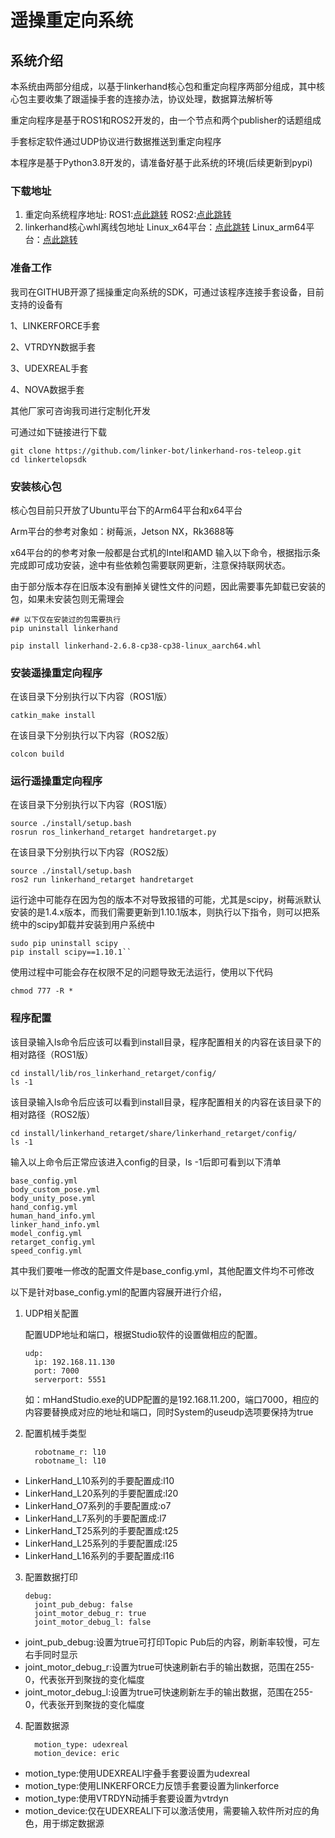 ﻿# 遥操重定向系统

## 系统介绍

本系统由两部分组成，以基于linkerhand核心包和重定向程序两部分组成，其中核心包主要收集了跟遥操手套的连接办法，协议处理，数据算法解析等

重定向程序是基于ROS1和ROS2开发的，由一个节点和两个publisher的话题组成

手套标定软件通过UDP协议进行数据推送到重定向程序

本程序是基于Python3.8开发的，请准备好基于此系统的环境(后续更新到pypi)

### 下载地址

1. 重定向系统程序地址:
   ROS1:[点此跳转](https://github.com/linkerbotai/linker_telop_sdk/tree/main/linkertelopsdk/ros1/install)
   ROS2:[点此跳转](https://github.com/linkerbotai/linker_telop_sdk/tree/main/linkertelopsdk/ros2/install)
2. linkerhand核心whl离线包地址
   Linux_x64平台：[点此跳转](https://github.com/linkerbotai/linker_telop_sdk/blob/main/linkertelopsdk/whl/linkerhand-2.6.3-cp38-cp38-linux_x86_64.whl)
   Linux_arm64平台：[点此跳转](https://github.com/linkerbotai/linker_telop_sdk/blob/main/linkertelopsdk/whl/linkerhand-2.6.3-cp38-cp38-linux_aarch64.whl)

### 准备工作

我司在GITHUB开源了摇操重定向系统的SDK，可通过该程序连接手套设备，目前支持的设备有

1、LINKERFORCE手套

2、VTRDYN数据手套

3、UDEXREAL手套

4、NOVA数据手套

其他厂家可咨询我司进行定制化开发

可通过如下链接进行下载

```
git clone https://github.com/linker-bot/linkerhand-ros-teleop.git
cd linkertelopsdk
```

### 安装核心包

核心包目前只开放了Ubuntu平台下的Arm64平台和x64平台

Arm平台的参考对象如：树莓派，Jetson NX，Rk3688等

x64平台的的参考对象一般都是台式机的Intel和AMD
输入以下命令，根据指示条完成即可成功安装，途中有些依赖包需要联网更新，注意保持联网状态。

由于部分版本存在旧版本没有删掉关键性文件的问题，因此需要事先卸载已安装的包，如果未安装包则无需理会

```
## 以下仅在安装过的包需要执行
pip uninstall linkerhand
```

```
pip install linkerhand-2.6.8-cp38-cp38-linux_aarch64.whl
```

### 安装遥操重定向程序

在该目录下分别执行以下内容（ROS1版）

```
catkin_make install
```

在该目录下分别执行以下内容（ROS2版）

```
colcon build
```

### 运行遥操重定向程序

在该目录下分别执行以下内容（ROS1版）

```
source ./install/setup.bash 
rosrun ros_linkerhand_retarget handretarget.py
```

在该目录下分别执行以下内容（ROS2版）

```
source ./install/setup.bash
ros2 run linkerhand_retarget handretarget 
```

运行途中可能存在因为包的版本不对导致报错的可能，尤其是scipy，树莓派默认安装的是1.4.x版本，而我们需要更新到1.10.1版本，则执行以下指令，则可以把系统中的scipy卸载并安装到用户系统中

```
sudo pip uninstall scipy
pip install scipy==1.10.1``
```

使用过程中可能会存在权限不足的问题导致无法运行，使用以下代码

```
chmod 777 -R *
```

### 程序配置

该目录输入ls命令后应该可以看到install目录，程序配置相关的内容在该目录下的相对路径（ROS1版）

```
cd install/lib/ros_linkerhand_retarget/config/
ls -1
```

该目录输入ls命令后应该可以看到install目录，程序配置相关的内容在该目录下的相对路径（ROS2版）

```
cd install/linkerhand_retarget/share/linkerhand_retarget/config/
ls -1
```

输入以上命令后正常应该进入config的目录，ls -1后即可看到以下清单

```
base_config.yml
body_custom_pose.yml
body_unity_pose.yml
hand_config.yml
human_hand_info.yml
linker_hand_info.yml
model_config.yml
retarget_config.yml
speed_config.yml
```

其中我们要唯一修改的配置文件是base\_config.yml，其他配置文件均不可修改

以下是针对base\_config.yml的配置内容展开进行介绍，

1. UDP相关配置

   配置UDP地址和端口，根据Studio软件的设置做相应的配置。

   ```
   udp:
     ip: 192.168.11.130
     port: 7000
     serverport: 5551
   ```

   如：mHandStudio.exe的UDP配置的是192.168.11.200，端口7000，相应的内容要替换成对应的地址和端口，同时System的useudp选项要保持为true
2. 配置机械手类型

   ```
     robotname_r: l10
     robotname_l: l10
   ```

* LinkerHand\_L10系列的手要配置成:l10
* LinkerHand\_L20系列的手要配置成:l20
* LinkerHand\_O7系列的手要配置成:o7
* LinkerHand\_L7系列的手要配置成:l7
* LinkerHand\_T25系列的手要配置成:t25
* LinkerHand\_L25系列的手要配置成:l25
* LinkerHand\_L16系列的手要配置成:l16

3. 配置数据打印

   ```
   debug:
     joint_pub_debug: false
     joint_motor_debug_r: true
     joint_motor_debug_l: false
   ```

* joint\_pub\_debug:设置为true可打印Topic Pub后的内容，刷新率较慢，可左右手同时显示
* joint\_motor\_debug\_r:设置为true可快速刷新右手的输出数据，范围在255-0，代表张开到聚拢的变化幅度
* joint\_motor\_debug\_l:设置为true可快速刷新左手的输出数据，范围在255-0，代表张开到聚拢的变化幅度

4. 配置数据源

   ```
     motion_type: udexreal
     motion_device: eric
   ```

* motion\_type:使用UDEXREALl宇叠手套要设置为udexreal
* motion\_type:使用LINKERFORCE力反馈手套要设置为linkerforce
* motion\_type:使用VTRDYN动捕手套要设置为vtrdyn
* motion\_device:仅在UDEXREALl下可以激活使用，需要输入软件所对应的角色，用于绑定数据源
